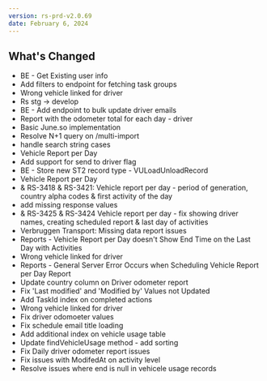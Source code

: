 ```yaml
---
version: rs-prd-v2.0.69
date: February 6, 2024
---
```


## What's Changed
* BE - Get Existing user info
* Add filters to endpoint for fetching task groups
* Wrong vehicle linked for driver
* Rs stg -> develop
* BE - Add endpoint to bulk update driver emails
* Report with the odometer total for each day - driver
* Basic June.so implementation
* Resolve N+1 query on /multi-import
* handle search string cases
* Vehicle Report per Day
* Add support for send to driver flag
* BE - Store new ST2 record type - VULoadUnloadRecord
* Vehicle Report per Day
* & RS-3418 & RS-3421: Vehicle report per day - period of generation, country alpha codes & first activity of the day
* add missing response values
* & RS-3425 & RS-3424 Vehicle report per day - fix showing driver names, creating scheduled report & last day of activities
* Verbruggen Transport: Missing data report issues
* Reports - Vehicle Report per Day doesn't Show End Time on the Last Day with Activities
* Wrong vehicle linked for driver
* Reports - General Server Error Occurs when Scheduling Vehicle Report per Day Report
* Update country column on Driver odometer report
* Fix 'Last modified' and 'Modified by' Values not Updated
* Add TaskId index on completed actions
* Wrong vehicle linked for driver
* Fix driver odomoeter values
* Fix schedule email title loading
* Add additional index on vehicle usage table
* Update findVehicleUsage method - add sorting
* Fix Daily driver odometer report issues
* Fix issues with ModifedAt on activity level
* Resolve issues where end is null in vehicele usage records